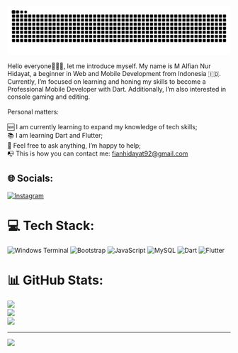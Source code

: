<picture>
  <source media="(prefers-color-scheme: dark)" srcset="https://raw.githubusercontent.com/fianhidayatt/fianhidayatt/output/github-contribution-grid-snake-dark.svg">
  <source media="(prefers-color-scheme: light)" srcset="https://raw.githubusercontent.com/fianhidayatt/fianhidayatt/output/github-contribution-grid-snake.svg">
  <img alt="github contribution grid snake animation" src="https://raw.githubusercontent.com/fianhidayatt/fianhidayatt/output/github-contribution-grid-snake.svg">
</picture>

Hello everyone🙋🏽‍♂️, let me introduce myself. My name is M Alfian Nur Hidayat, a beginner in Web and Mobile Development from Indonesia 🇮🇩. Currently, I’m focused on learning and honing my skills to become a Professional Mobile Developer with Dart. Additionally, I’m also interested in console gaming and editing.<br><br>Personal matters:<br><br>🆕 I am currently learning to expand my knowledge of tech skills;<br>📚 I am learning Dart and Flutter;<br>📝 Feel free to ask anything, I’m happy to help;<br>📭 This is how you can contact me: fianhidayat92@gmail.com


## 🌐 Socials:
[![Instagram](https://img.shields.io/badge/Instagram-%23E4405F.svg?logo=Instagram&logoColor=white)](https://instagram.com/fianhidayattt) 

# 💻 Tech Stack:
![Windows Terminal](https://img.shields.io/badge/Windows%20Terminal-%234D4D4D.svg?style=for-the-badge&logo=windows-terminal&logoColor=white) ![Bootstrap](https://img.shields.io/badge/bootstrap-%238511FA.svg?style=for-the-badge&logo=bootstrap&logoColor=white) ![JavaScript](https://img.shields.io/badge/javascript-%23323330.svg?style=for-the-badge&logo=javascript&logoColor=%23F7DF1E) ![MySQL](https://img.shields.io/badge/mysql-4479A1.svg?style=for-the-badge&logo=mysql&logoColor=white) ![Dart](https://img.shields.io/badge/dart-%230175C2.svg?style=for-the-badge&logo=dart&logoColor=white) ![Flutter](https://img.shields.io/badge/Flutter-%2302569B.svg?style=for-the-badge&logo=Flutter&logoColor=white)
# 📊 GitHub Stats:
![](https://github-readme-stats.vercel.app/api?username=fianhidayatt&theme=neon&hide_border=true&include_all_commits=false&count_private=false)<br/>
![](https://nirzak-streak-stats.vercel.app/?user=fianhidayatt&theme=neon&hide_border=true)<br/>
![](https://github-readme-stats.vercel.app/api/top-langs/?username=fianhidayatt&theme=neon&hide_border=true&include_all_commits=false&count_private=false&layout=compact)

---
[![](https://visitcount.itsvg.in/api?id=fianhidayatt&icon=0&color=0)](https://visitcount.itsvg.in)

<!-- Proudly created with GPRM ( https://gprm.itsvg.in ) -->

